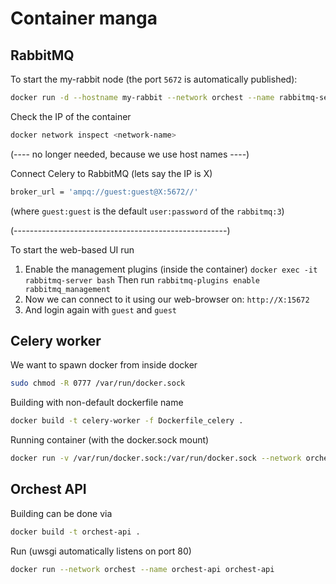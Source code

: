 # Container manga

## RabbitMQ
To start the my-rabbit node (the port `5672` is automatically published):
```bash
docker run -d --hostname my-rabbit --network orchest --name rabbitmq-server rabbitmq:3
```

Check the IP of the container
```bash
docker network inspect <network-name>
```

(---- no longer needed, because we use host names ----)

Connect Celery to RabbitMQ (lets say the IP is X)
```bash
broker_url = 'ampq://guest:guest@X:5672//'
```
(where `guest:guest` is the default `user:password` of the `rabbitmq:3`)

(-----------------------------------------------------)

To start the web-based UI run
1. Enable the management plugins (inside the container)
        `docker exec -it rabbitmq-server bash`
   Then run
        `rabbitmq-plugins enable rabbitmq_management`
2. Now we can connect to it using our web-browser on:
        `http://X:15672`
3. And login again with `guest` and `guest`


## Celery worker
We want to spawn docker from inside docker
```bash
sudo chmod -R 0777 /var/run/docker.sock 
```

Building with non-default dockerfile name
```bash
docker build -t celery-worker -f Dockerfile_celery .
```

Running container (with the docker.sock mount)
```bash
docker run -v /var/run/docker.sock:/var/run/docker.sock --network orchest --name celery-worker celery-worker
```


## Orchest API
Building can be done via
```bash
docker build -t orchest-api .
```

Run (uwsgi automatically listens on port 80)
```bash
docker run --network orchest --name orchest-api orchest-api
```

